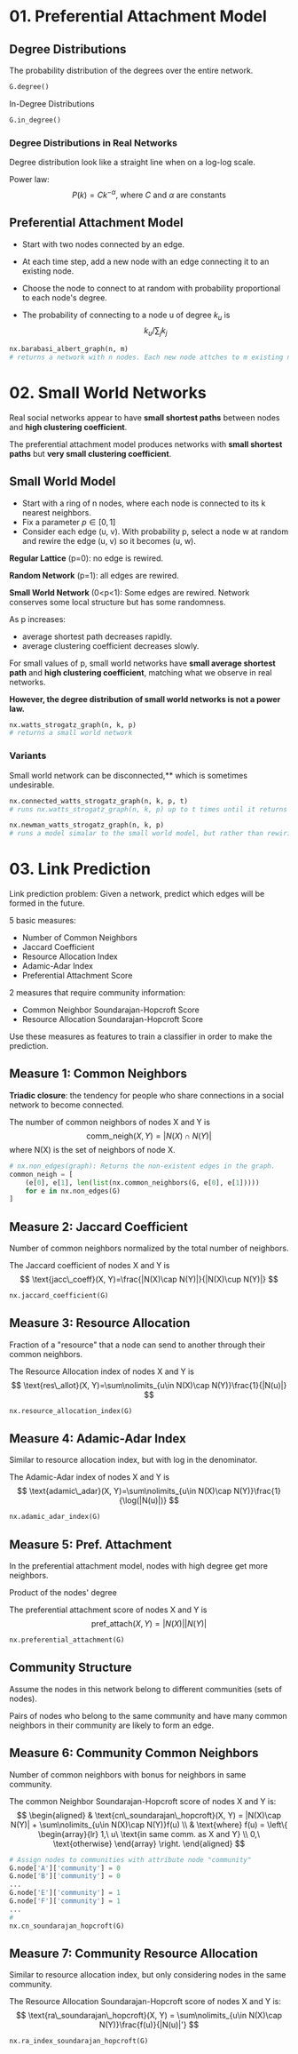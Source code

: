 # 01. Preferential Attachment Model

## Degree Distributions

The probability distribution of the degrees over the entire network.

```python
G.degree()
```

In-Degree Distributions

```python
G.in_degree()
```

### Degree Distributions in Real Networks

Degree distribution look like a straight line when on a log-log scale.

Power law:
$$
P(k) = Ck^{-\alpha},\ \text{where}\ C\ \text{and}\ \alpha\ \text{are constants}
$$

## Preferential Attachment Model

- Start with two nodes connected by an edge.

- At each time step, add a new node with an edge connecting it to an existing node.

- Choose the node to connect to at random with probability proportional to each node's degree.

- The probability of connecting to a node u of degree $k_u$ is
  $$
  k_u/\sum_{j}k_j
  $$

```python
nx.barabasi_albert_graph(n, m)
# returns a network with n nodes. Each new node attches to m existing nodes according to the Preferential Attachment Model.
```



# 02. Small World Networks

Real social networks appear to have **small shortest paths** between nodes and **high clustering coefficient**.

The preferential attachment model produces networks with **small shortest paths** but **very small clustering coefficient**.

## Small World Model

- Start with a ring of n nodes, where each node is connected to its k nearest neighbors.
- Fix a parameter $p \in [0, 1]$
- Consider each edge (u, v). With probability p, select a node w at random and rewire the edge (u, v) so it becomes (u, w).

**Regular Lattice** (p=0): no edge is rewired.

**Random Network** (p=1): all edges are rewired.

**Small World Network** (0<p<1): Some edges are rewired. Network conserves some local structure but has some randomness.

As p increases:

- average shortest path decreases rapidly.
- average clustering coefficient decreases slowly.

For small values of p, small world networks have **small average shortest path** and **high clustering coefficient**, matching what we observe in real networks.

**However, the degree distribution of small world networks is not a power law.**

```python
nx.watts_strogatz_graph(n, k, p)
# returns a small world network
```

### Variants

Small world network can be disconnected,** which is sometimes undesirable.

```python
nx.connected_watts_strogatz_graph(n, k, p, t)
# runs nx.watts_strogatz_graph(n, k, p) up to t times until it returns a connected small world network.
```

```python
nx.newman_watts_strogatz_graph(n, k, p)
# runs a model simalar to the small world model, but rather than rewiring edges, new edges are added with probability p.
```



# 03. Link Prediction

Link prediction problem: Given a network, predict which edges will be formed in the future.

5 basic measures:

- Number of Common Neighbors
- Jaccard Coefficient
- Resource Allocation Index
- Adamic-Adar Index
- Preferential Attachment Score

2 measures that require community information:

- Common Neighbor Soundarajan-Hopcroft Score
- Resource Allocation Soundarajan-Hopcroft Score

Use these measures as features to train a classifier in order to make the prediction.

## Measure 1: Common Neighbors

**Triadic closure**: the tendency for people who share connections in a social network to become connected.

The number of common neighbors of nodes X and Y is
$$
\text{comm\_neigh}(X, Y) = |N(X)\cap N(Y)|
$$
where N(X) is the set of neighbors of node X.

```python
# nx.non_edges(graph): Returns the non-existent edges in the graph.
common_neigh = [
    (e[0], e[1], len(list(nx.common_neighbors(G, e[0], e[1]))))
    for e in nx.non_edges(G)
]
```

## Measure 2: Jaccard Coefficient

Number of common neighbors normalized by the total number of neighbors.

The Jaccard coefficient of nodes X and Y is
$$
\text{jacc\_coeff}(X, Y)=\frac{|N(X)\cap N(Y)|}{|N(X)\cup N(Y)|}
$$

```python
nx.jaccard_coefficient(G)
```

## Measure 3: Resource Allocation

Fraction of a "resource" that a node can send to another through their common neighbors.

The Resource Allocation index of nodes X and Y is
$$
\text{res\_allot}(X, Y)=\sum\nolimits_{u\in N(X)\cap N(Y)}\frac{1}{|N(u)|}
$$

```python
nx.resource_allocation_index(G)
```

## Measure 4: Adamic-Adar Index

Similar to resource allocation index, but with log in the denominator.

The Adamic-Adar index of nodes X and Y is
$$
\text{adamic\_adar}(X, Y)=\sum\nolimits_{u\in N(X)\cap N(Y)}\frac{1}{\log(|N(u)|)}
$$

```python
nx.adamic_adar_index(G)
```

## Measure 5: Pref. Attachment

In the preferential attachment model, nodes with high degree get more neighbors.

Product of the nodes' degree

The preferential attachment score of nodes X and Y is
$$
\text{pref\_attach}(X, Y)=|N(X)||N(Y)|
$$

```python
nx.preferential_attachment(G)
```

## Community Structure

Assume the nodes in this network belong to different communities (sets of nodes).

Pairs of nodes who belong to the same community and have many common neighbors in their community are likely to form an edge.

## Measure 6: Community Common Neighbors

Number of common neighbors with bonus for neighbors in same community.

The common Neighbor Soundarajan-Hopcroft score of nodes X and Y is:
$$
\begin{aligned}
 & \text{cn\_soundarajan\_hopcroft}(X, Y) = |N(X)\cap N(Y)| + \sum\nolimits_{u\in N(X)\cap N(Y)}f(u) \\
 & \text{where} f(u) =
     \left\{
         \begin{array}{lr}
             1,\ u\ \text{in same comm. as X and Y} \\
             0,\ \text{otherwise}
         \end{array}
     \right.
\end{aligned}
$$

```python
# Assign nodes to communities with attribute node "community"
G.node['A']['community'] = 0
G.node['B']['community'] = 0
...
G.node['E']['community'] = 1
G.node['F']['community'] = 1
...
#
nx.cn_soundarajan_hopcroft(G)
```

## Measure 7: Community Resource Allocation

Similar to resource allocation index, but only considering nodes in the same community.

The Resource Allocation Soundarajan-Hopcroft score of nodes X and Y is:
$$
\text{ra\_soundarajan\_hopcroft}(X, Y) = \sum\nolimits_{u\in N(X)\cap N(Y)}\frac{f(u)}{|N(u)|'}
$$

```python
nx.ra_index_soundarajan_hopcroft(G)
```
